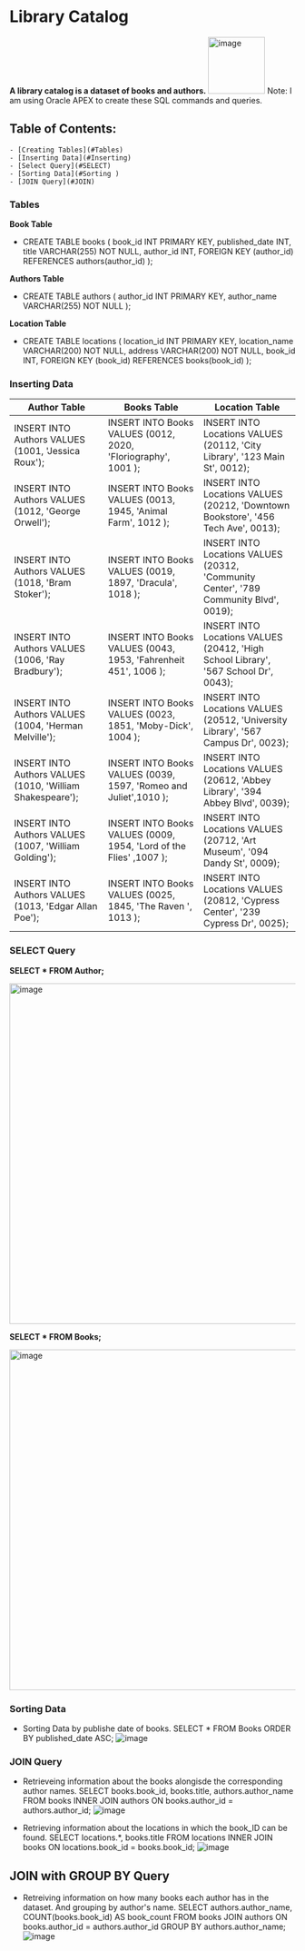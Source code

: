 # **Library Catalog**     
**A library catalog is a dataset of books and authors.** <img width="100" alt="image" src="https://github.com/LuseroNajera/SQL-Projects/assets/155403528/1df5805e-e494-40f2-a85e-9446b3dc9573">
Note: I am using Oracle APEX to create these SQL commands and queries. 

## **Table of Contents:**
    - [Creating Tables](#Tables)
    - [Inserting Data](#Inserting)
    - [Select Query](#SELECT)
    - [Sorting Data](#Sorting )
    - [JOIN Query](#JOIN)


### Tables

**Book Table**
- CREATE TABLE books (
    book_id INT PRIMARY KEY,
    published_date INT,
    title VARCHAR(255) NOT NULL,
    author_id INT,
    FOREIGN KEY (author_id) REFERENCES authors(author_id)
  );
  
**Authors Table**
- CREATE TABLE authors (
    author_id INT PRIMARY KEY,
    author_name VARCHAR(255) NOT NULL
  );
  
**Location Table**
- CREATE TABLE locations (
    location_id INT PRIMARY KEY,
    location_name VARCHAR(200) NOT NULL,
    address VARCHAR(200) NOT NULL,
    book_id INT,
    FOREIGN KEY (book_id) REFERENCES books(book_id)
  );


### **Inserting Data** 

| Author Table | Books Table | Location Table |
|---|---|---| 
|INSERT INTO Authors VALUES (1001, 'Jessica Roux'); | INSERT INTO Books VALUES (0012, 2020, 'Floriography', 1001 ); |INSERT INTO Locations VALUES (20112, 'City Library', '123 Main St', 0012);|
|INSERT INTO Authors VALUES (1012, 'George Orwell');|INSERT INTO Books VALUES  (0013, 1945, 'Animal Farm', 1012 ); | INSERT INTO Locations VALUES (20212, 'Downtown Bookstore', '456 Tech Ave', 0013);|
|INSERT INTO Authors VALUES (1018, 'Bram Stoker');| INSERT INTO Books VALUES (0019, 1897, 'Dracula', 1018 ); |INSERT INTO Locations VALUES (20312, 'Community Center', '789 Community Blvd', 0019);|
|INSERT INTO Authors VALUES (1006, 'Ray Bradbury');| INSERT INTO Books VALUES (0043, 1953, 'Fahrenheit 451', 1006 ); | INSERT INTO Locations VALUES (20412, 'High School Library', '567 School Dr', 0043);|
|INSERT INTO Authors VALUES (1004, 'Herman Melville');| INSERT INTO Books VALUES (0023, 1851, 'Moby-Dick', 1004 ); |INSERT INTO Locations VALUES (20512, 'University Library', '567 Campus Dr', 0023);|
|INSERT INTO Authors VALUES (1010, 'William Shakespeare');| INSERT INTO Books VALUES (0039, 1597, 'Romeo and Juliet',1010 ); |INSERT INTO Locations VALUES (20612, 'Abbey Library', '394 Abbey Blvd', 0039);|
|INSERT INTO Authors VALUES (1007, 'William Golding');| INSERT INTO Books VALUES (0009, 1954, 'Lord of the Flies' ,1007 ); |INSERT INTO Locations VALUES (20712, 'Art Museum', '094 Dandy St', 0009);|
|INSERT INTO Authors VALUES (1013, 'Edgar Allan Poe');| INSERT INTO Books VALUES (0025, 1845, 'The Raven ', 1013 ); |INSERT INTO Locations VALUES (20812, 'Cypress Center', '239 Cypress Dr', 0025);|


### **SELECT Query** 

**SELECT * FROM Author;**

<img width="600" alt="image" src="https://github.com/LuseroNajera/SQL-Projects/assets/155403528/052bc85a-0e60-4008-82e2-f6c25344cc2d">

**SELECT * FROM Books;**

<img width="600" alt="image" src="https://github.com/LuseroNajera/SQL-Projects/assets/155403528/8d402098-7aff-4de6-abcc-2c96124bc032">

### **Sorting Data**
- Sorting Data by publishe date of books.
SELECT * FROM Books ORDER BY published_date ASC;
![image](https://github.com/LuseroNajera/SQL-Projects/assets/155403528/a1d134de-46d4-40a2-9005-2770b2bf05b2)


### **JOIN Query**

- Retrieveing information about the books alongisde the corresponding author names.
SELECT books.book_id, books.title, authors.author_name
FROM books
INNER JOIN authors ON books.author_id = authors.author_id;
![image](https://github.com/LuseroNajera/SQL-Projects/assets/155403528/68c9ecd1-1a77-44fb-a9c5-ff856f687d82)

- Retrieving information about the locations in which the book_ID can be found.
SELECT locations.*, books.title
FROM locations
INNER JOIN books ON locations.book_id = books.book_id;
![image](https://github.com/LuseroNajera/SQL-Projects/assets/155403528/4a5e3397-ab47-4ab6-890d-82e952763cb8)

## **JOIN with GROUP BY Query**
- Retreiving information on how many books each author has in the dataset. And grouping by author's name. 
SELECT authors.author_name, COUNT(books.book_id) AS book_count
FROM books
JOIN authors ON books.author_id = authors.author_id
GROUP BY authors.author_name;
![image](https://github.com/LuseroNajera/SQL-Projects/assets/155403528/6fba206d-8bad-4314-a967-7cbae04fa48d)








